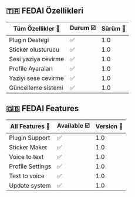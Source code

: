 ## 🇹🇷 FEDAI Özellikleri

| Tüm Özellikler 📢   | Durum ☑️ | Sürüm 🔎 |
| ------------------- | -------- | -------- |
| Plugin Destegi      | ✅       | 1.0      |
| Sticker olusturucu  | ✅       | 1.0      |
| Sesi yaziya cevirme | ✅       | 1.0      |
| Profile Ayaralari   | ✅       | 1.0      |
| Yaziyi sese cevirme | ✅       | 1.0      |
| Güncelleme sistemi  | ✅       | 1.0      |

## 🇬🇧 FEDAI Features

| All Features 📢  | Available ☑️ | Version 🔎 |
| ---------------- | ------------ | ---------- |
| Plugin Support   | ✅           | 1.0        |
| Sticker Maker    | ✅           | 1.0        |
| Voice to text    | ✅           | 1.0        |
| Profile Settings | ✅           | 1.0        |
| Text to voice    | ✅           | 1.0        |
| Update system    | ✅           | 1.0        |
